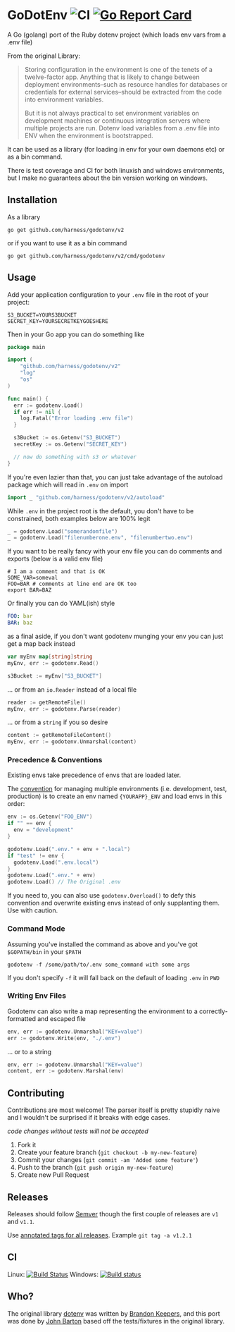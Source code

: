 # GoDotEnv ![CI](https://github.com/harness/godotenv/v2/workflows/CI/badge.svg) [![Go Report Card](https://goreportcard.com/badge/github.com/harness/godotenv/v2)](https://goreportcard.com/report/github.com/harness/godotenv/v2)

A Go (golang) port of the Ruby dotenv project (which loads env vars from a .env file)

From the original Library:

> Storing configuration in the environment is one of the tenets of a twelve-factor app. Anything that is likely to change between deployment environments–such as resource handles for databases or credentials for external services–should be extracted from the code into environment variables.
>
> But it is not always practical to set environment variables on development machines or continuous integration servers where multiple projects are run. Dotenv load variables from a .env file into ENV when the environment is bootstrapped.

It can be used as a library (for loading in env for your own daemons etc) or as a bin command.

There is test coverage and CI for both linuxish and windows environments, but I make no guarantees about the bin version working on windows.

## Installation

As a library

```shell
go get github.com/harness/godotenv/v2
```

or if you want to use it as a bin command
```shell
go get github.com/harness/godotenv/v2/cmd/godotenv
```

## Usage

Add your application configuration to your `.env` file in the root of your project:

```shell
S3_BUCKET=YOURS3BUCKET
SECRET_KEY=YOURSECRETKEYGOESHERE
```

Then in your Go app you can do something like

```go
package main

import (
    "github.com/harness/godotenv/v2"
    "log"
    "os"
)

func main() {
  err := godotenv.Load()
  if err != nil {
    log.Fatal("Error loading .env file")
  }

  s3Bucket := os.Getenv("S3_BUCKET")
  secretKey := os.Getenv("SECRET_KEY")

  // now do something with s3 or whatever
}
```

If you're even lazier than that, you can just take advantage of the autoload package which will read in `.env` on import

```go
import _ "github.com/harness/godotenv/v2/autoload"
```

While `.env` in the project root is the default, you don't have to be constrained, both examples below are 100% legit

```go
_ = godotenv.Load("somerandomfile")
_ = godotenv.Load("filenumberone.env", "filenumbertwo.env")
```

If you want to be really fancy with your env file you can do comments and exports (below is a valid env file)

```shell
# I am a comment and that is OK
SOME_VAR=someval
FOO=BAR # comments at line end are OK too
export BAR=BAZ
```

Or finally you can do YAML(ish) style

```yaml
FOO: bar
BAR: baz
```

as a final aside, if you don't want godotenv munging your env you can just get a map back instead

```go
var myEnv map[string]string
myEnv, err := godotenv.Read()

s3Bucket := myEnv["S3_BUCKET"]
```

... or from an `io.Reader` instead of a local file

```go
reader := getRemoteFile()
myEnv, err := godotenv.Parse(reader)
```

... or from a `string` if you so desire

```go
content := getRemoteFileContent()
myEnv, err := godotenv.Unmarshal(content)
```

### Precedence & Conventions

Existing envs take precedence of envs that are loaded later.

The [convention](https://github.com/bkeepers/dotenv#what-other-env-files-can-i-use)
for managing multiple environments (i.e. development, test, production)
is to create an env named `{YOURAPP}_ENV` and load envs in this order:

```go
env := os.Getenv("FOO_ENV")
if "" == env {
  env = "development"
}

godotenv.Load(".env." + env + ".local")
if "test" != env {
  godotenv.Load(".env.local")
}
godotenv.Load(".env." + env)
godotenv.Load() // The Original .env
```

If you need to, you can also use `godotenv.Overload()` to defy this convention
and overwrite existing envs instead of only supplanting them. Use with caution.

### Command Mode

Assuming you've installed the command as above and you've got `$GOPATH/bin` in your `$PATH`

```
godotenv -f /some/path/to/.env some_command with some args
```

If you don't specify `-f` it will fall back on the default of loading `.env` in `PWD`

### Writing Env Files

Godotenv can also write a map representing the environment to a correctly-formatted and escaped file

```go
env, err := godotenv.Unmarshal("KEY=value")
err := godotenv.Write(env, "./.env")
```

... or to a string

```go
env, err := godotenv.Unmarshal("KEY=value")
content, err := godotenv.Marshal(env)
```

## Contributing

Contributions are most welcome! The parser itself is pretty stupidly naive and I wouldn't be surprised if it breaks with edge cases.

*code changes without tests will not be accepted*

1. Fork it
2. Create your feature branch (`git checkout -b my-new-feature`)
3. Commit your changes (`git commit -am 'Added some feature'`)
4. Push to the branch (`git push origin my-new-feature`)
5. Create new Pull Request

## Releases

Releases should follow [Semver](http://semver.org/) though the first couple of releases are `v1` and `v1.1`.

Use [annotated tags for all releases](https://github.com/harness/godotenv/v2/issues/30). Example `git tag -a v1.2.1`

## CI

Linux: [![Build Status](https://travis-ci.org/harness/godotenv/v2.svg?branch=master)](https://travis-ci.org/harness/godotenv/v2) Windows: [![Build status](https://ci.appveyor.com/api/projects/status/9v40vnfvvgde64u4)](https://ci.appveyor.com/project/harness/godotenv/v2)

## Who?

The original library [dotenv](https://github.com/bkeepers/dotenv) was written by [Brandon Keepers](http://opensoul.org/), and this port was done by [John Barton](https://johnbarton.co/) based off the tests/fixtures in the original library.

